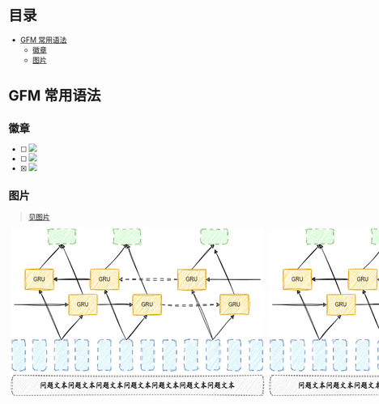 # 目录
- [GFM 常用语法](#gfm-常用语法)
  - [徽章](#徽章)
  - [图片](#图片)

# GFM 常用语法

## 徽章
- [ ] <img src="https://img.shields.io/badge/GFM-文字-ff5722.svg?colorB=00CD00" />
- [ ] <img src="https://img.shields.io/badge/GFM-表格-ff5722.svg?colorB=ff69b4" />
- [x] <img src="https://img.shields.io/badge/GFM-图片-ff5722.svg?colorB=FFB6C1&" />

## 图片
> [见图片](/GRU模型手绘.png)
<div align="center" style="display:flex">
<img hspace="5px" width="500px" height="330px" src="/GRU模型手绘.png" />
<img hspace="5px" width="500px" height="330px" src="/GRU模型手绘.png" />
</div>

